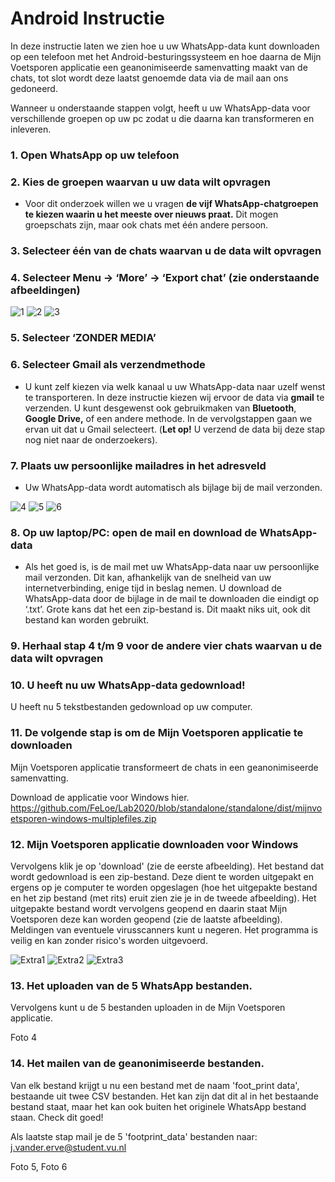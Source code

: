 
# Android Instructie
In deze instructie laten we zien hoe u uw WhatsApp-data kunt downloaden op een telefoon met het Android-besturingssysteem en hoe daarna de Mijn Voetsporen applicatie een geanonimiseerde samenvatting maakt van de chats, tot slot wordt deze laatst genoemde data via de mail aan ons gedoneerd.

Wanneer u onderstaande stappen volgt, heeft u uw WhatsApp-data voor verschillende groepen op uw pc zodat u die daarna kan transformeren en inleveren.

### 1. Open WhatsApp op uw telefoon

### 2. Kies de groepen waarvan u uw data wilt opvragen

 - Voor dit onderzoek willen we u vragen **de vijf WhatsApp-chatgroepen te kiezen waarin u het meeste over nieuws praat.** Dit mogen groepschats zijn, maar ook chats met één andere persoon.

### 3. Selecteer één van de chats waarvan u de data wilt opvragen

### 4. Selecteer Menu → ‘More’ → ‘Export chat’ (zie onderstaande afbeeldingen)

![1](1.jpg)
![2](2.jpg)
![3](3.jpg)

### 5. Selecteer ‘ZONDER MEDIA’

### 6. Selecteer Gmail als verzendmethode

- U kunt zelf kiezen via welk kanaal u uw WhatsApp-data naar uzelf wenst te transporteren. In deze instructie kiezen wij ervoor de data via **gmail** te verzenden. U kunt desgewenst ook gebruikmaken van **Bluetooth**, **Google Drive,** of een andere methode. In de vervolgstappen gaan we ervan uit dat u Gmail selecteert. (**Let op!** U verzend de data bij deze stap nog niet naar de onderzoekers).

### 7. Plaats uw persoonlijke mailadres in het adresveld

- Uw WhatsApp-data wordt automatisch als bijlage bij de mail verzonden.

![4](4.jpg)
![5](5.jpg)
![6](6.jpg)

### 8. Op uw laptop/PC: open de mail en download de WhatsApp-data

- Als het goed is, is de mail met uw WhatsApp-data naar uw persoonlijke mail verzonden. Dit kan, afhankelijk van de snelheid van uw internetverbinding, enige tijd in beslag nemen. U download de WhatsApp-data door de bijlage in de mail te downloaden die eindigt op ‘.txt’. Grote kans dat het een zip-bestand is. Dit maakt niks uit, ook dit bestand kan worden gebruikt.  

### 9. Herhaal stap 4 t/m 9 voor de andere vier chats waarvan u de data wilt opvragen

### 10. U heeft nu uw WhatsApp-data gedownload!

U heeft nu 5 tekstbestanden gedownload op uw computer. 

### 11. De volgende stap is om de Mijn Voetsporen applicatie te downloaden

Mijn Voetsporen applicatie transformeert de chats in een geanonimiseerde samenvatting. 

Download de applicatie voor Windows hier. https://github.com/FeLoe/Lab2020/blob/standalone/standalone/dist/mijnvoetsporen-windows-multiplefiles.zip

### 12. Mijn Voetsporen applicatie downloaden voor Windows

Vervolgens klik je op 'download' (zie de eerste afbeelding). Het bestand dat wordt gedownload is een zip-bestand. Deze dient te worden uitgepakt en ergens op je computer te worden opgeslagen (hoe het uitgepakte bestand en het zip bestand (met rits) eruit zien zie je in de tweede afbeelding). Het uitgepakte bestand wordt vervolgens geopend en daarin staat Mijn Voetsporen deze kan worden geopend (zie de laatste afbeelding). Meldingen van eventuele virusscanners kunt u negeren. Het programma is veilig en kan zonder risico's worden uitgevoerd.

![Extra1](Extra1.jpg)
![Extra2](Extra2.jpg)
![Extra3](Extra3.jpg)

### 13. Het uploaden van de 5 WhatsApp bestanden.
Vervolgens kunt u de 5 bestanden uploaden in de Mijn Voetsporen applicatie. 

Foto 4

### 14. Het mailen van de geanonimiseerde bestanden. 
Van elk bestand krijgt u nu een bestand met de naam 'foot_print data', bestaande uit twee CSV bestanden. Het kan zijn dat dit al in het bestaande bestand staat, maar het kan ook buiten het originele WhatsApp bestand staan. Check dit goed! 

Als laatste stap mail je de 5 'footprint_data' bestanden naar: j.vander.erve@student.vu.nl 

Foto 5, Foto 6
